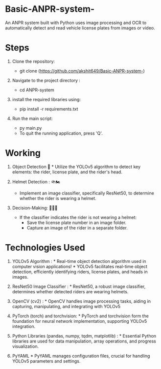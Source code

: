 # Basic-ANPR-system-
An ANPR system built with Python uses image processing and OCR to automatically detect and read vehicle license plates from images or video.
# Steps
1. Clone the repository:
    * git clone (https://github.com/akshit649/Basic-ANPR-system-)

2. Navigate to the project directory : 
    * cd ANPR-system
    
3. install the required libraries using: 
    * pip install -r requirements.txt

4. Run the main script:
    * py main.py
    * To quit the running application, press 'Q'.
# Working
1. Object Detection 📸
        * Utilize the YOLOv5 algorithm to detect key elements: the rider, license plate, 
          and the rider's head.

2. Helmet Detection : 🪖🏍️
    * Implement an image classifier, specifically ResNet50, to determine whether the 
      rider is wearing a helmet.
    
3. Decision-Making: 🤔💭✅
    * If the classifier indicates the rider is not wearing a helmet:
        + Save the license plate number in an image folder.
        + Capture an image of the rider in a separate folder.
# Technologies Used

1. YOLOv5 Algorithm : 
        * Real-time object detection algorithm used in computer vision applications!
        * YOLOv5 facilitates real-time object detection, efficiently identifying riders,
          license plates, and heads in images.

2. ResNet50 Image Classifier : 
        * ResNet50, a robust image classifier, determines whether detected riders are 
          wearing helmets.
    
3. OpenCV (cv2) : 
        * OpenCV handles image processing tasks, aiding in capturing, manipulating, 
          and integrating with YOLOv5

4. PyTorch (torch) and torchvision:
        * PyTorch and torchvision form the foundation for neural network implementation,
          supporting YOLOv5 integration.

5. Python Libraries (pandas, numpy, tqdm, matplotlib) :
        * Essential Python libraries are used for data manipulation, array operations, 
          and progress visualization.

6. PyYAML
        * PyYAML manages configuration files, crucial for handling YOLOv5 parameters and settings.
